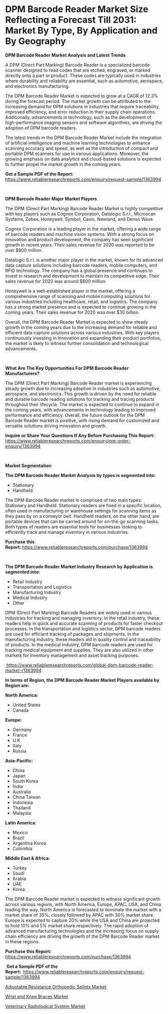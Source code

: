 <p><h1>DPM Barcode Reader Market Size Reflecting a Forecast Till 2031: Market By Type, By Application and By Geography</h1></p><p><strong>DPM Barcode Reader Market Analysis and Latest Trends</strong></p>
<p><p>A DPM (Direct Part Marking) Barcode Reader is a specialized barcode scanner designed to read codes that are etched, engraved, or marked directly onto a part or product. These codes are typically used in industries where durability and reliability are essential, such as automotive, aerospace, and electronics manufacturing.</p><p>The DPM Barcode Reader Market is expected to grow at a CAGR of 12.3% during the forecast period. The market growth can be attributed to the increasing demand for DPM solutions in industries that require traceability, improved efficiency, and error reduction in their supply chain operations. Additionally, advancements in technology, such as the development of high-performance imaging sensors and software algorithms, are driving the adoption of DPM barcode readers.</p><p>The latest trends in the DPM Barcode Reader Market include the integration of artificial intelligence and machine learning technologies to enhance scanning accuracy and speed, as well as the introduction of compact and portable DPM scanners for use in various applications. Moreover, the growing emphasis on data analytics and cloud-based solutions is expected to further propel the market growth in the coming years.</p></p>
<p><strong>Get a Sample PDF of the Report:&nbsp;</strong> <a href="https://www.reliableresearchreports.com/enquiry/request-sample/1363994">https://www.reliableresearchreports.com/enquiry/request-sample/1363994</a></p>
<p>&nbsp;</p>
<p><strong>DPM Barcode Reader Major Market Players</strong></p>
<p><p>The DPM (Direct Part Marking) Barcode Reader Market is highly competitive with key players such as Cognex Corporation, Datalogic S.r.l., Microscan Systems, Zebex, Honeywell, Symbol, Casio, Newland, and Denso Wave. </p><p>Cognex Corporation is a leading player in the market, offering a wide range of barcode readers and machine vision systems. With a strong focus on innovation and product development, the company has seen significant growth in recent years. Their sales revenue for 2020 was reported to be over $800 million.</p><p>Datalogic S.r.l. is another major player in the market, known for its advanced data capture solutions including barcode readers, mobile computers, and RFID technology. The company has a global presence and continues to invest in research and development to maintain its competitive edge. Their sales revenue for 2020 was around $600 million.</p><p>Honeywell is a well-established player in the market, offering a comprehensive range of scanning and mobile computing solutions for various industries including healthcare, retail, and logistics. The company has a strong market presence and is expected to continue growing in the coming years. Their sales revenue for 2020 was over $30 billion.</p><p>Overall, the DPM Barcode Reader Market is expected to show steady growth in the coming years due to the increasing demand for reliable and efficient data capture solutions across various industries. With key players continuously investing in innovation and expanding their product portfolios, the market is likely to witness further consolidation and technological advancements.</p></p>
<p>&nbsp;</p>
<p><strong>What Are The Key Opportunities For DPM Barcode Reader Manufacturers?</strong></p>
<p><p>The DPM (Direct Part Marking) Barcode Reader market is experiencing steady growth due to increasing adoption in industries such as automotive, aerospace, and electronics. This growth is driven by the need for reliable and durable barcode reading solutions for tracking and tracing products throughout their lifecycle. The market is expected to continue to expand in the coming years, with advancements in technology leading to improved performance and efficiency. Overall, the future outlook for the DPM Barcode Reader market is positive, with rising demand for customized and versatile solutions driving innovation and growth.</p></p>
<p><strong>Inquire or Share Your Questions If Any Before Purchasing This Report:</strong> <a href="https://www.reliableresearchreports.com/enquiry/pre-order-enquiry/1363994">https://www.reliableresearchreports.com/enquiry/pre-order-enquiry/1363994</a></p>
<p>&nbsp;</p>
<p><strong>Market Segmentation</strong></p>
<p><strong>The DPM Barcode Reader Market Analysis by types is segmented into:</strong></p>
<p><ul><li>Stationary</li><li>Handheld</li></ul></p>
<p><p>The DPM Barcode Reader market is comprised of two main types: Stationary and Handheld. Stationary readers are fixed in a specific location, often used in manufacturing or warehouse settings for scanning items as they pass by on a conveyor belt. Handheld readers, on the other hand, are portable devices that can be carried around for on-the-go scanning tasks. Both types of readers are essential tools for businesses looking to efficiently track and manage inventory in various industries.</p></p>
<p><strong>Purchase this Report:&nbsp;</strong><a href="https://www.reliableresearchreports.com/purchase/1363994">https://www.reliableresearchreports.com/purchase/1363994</a></p>
<p>&nbsp;</p>
<p><strong>The DPM Barcode Reader Market Industry Research by Application is segmented into:</strong></p>
<p><ul><li>Retail Industry</li><li>Transportation and Logistics</li><li>Manufacturing Industry</li><li>Medical Industry</li><li>Other</li></ul></p>
<p><p>DPM (Direct Part Marking) Barcode Readers are widely used in various industries for tracking and managing inventory. In the retail industry, these readers help in quick and accurate scanning of products for faster checkout processes. In the transportation and logistics sector, DPM barcode readers are used for efficient tracking of packages and shipments. In the manufacturing industry, these readers aid in quality control and traceability of products. In the medical industry, DPM barcode readers are used for tracking medical equipment and supplies. They are also utilized in other markets for inventory management and asset tracking purposes.</p></p>
<p><a href="https://www.reliableresearchreports.com/global-dpm-barcode-reader-market-r1363994">&nbsp;https://www.reliableresearchreports.com/global-dpm-barcode-reader-market-r1363994</a></p>
<p><strong>In terms of Region, the DPM Barcode Reader Market Players available by Region are:</strong></p>
<p>
    <p> <strong> North America: </strong>
        <ul>
            <li>United States</li>
            <li>Canada</li>
        </ul>
        </p> 
    <p> <strong> Europe: </strong>
        <ul>
            <li>Germany</li>
            <li>France</li>
            <li>U.K.</li>
            <li>Italy</li>
            <li>Russia</li>
        </ul>
        </p> 
    <p> <strong> Asia-Pacific: </strong>
        <ul>
            <li>China</li>
            <li>Japan</li>
            <li>South Korea</li>
            <li>India</li>
            <li>Australia</li>
            <li>China Taiwan</li>
            <li>Indonesia</li>
            <li>Thailand</li>
            <li>Malaysia</li>
        </ul>
        </p> 
    <p> <strong> Latin America: </strong>
        <ul>
            <li>Mexico</li>
            <li>Brazil</li>
            <li>Argentina Korea</li>
            <li>Colombia</li>
        </ul>
        </p> 
    <p> <strong> Middle East & Africa: </strong>
        <ul>
            <li>Turkey</li>
            <li>Saudi</li>
            <li>Arabia</li>
            <li>UAE</li>
            <li>Korea</li>
        </ul>
    </p>
    </p>
<p><p>The DPM Barcode Reader market is expected to witness significant growth across various regions, with North America, Europe, APAC, USA, and China leading the way. North America is forecasted to dominate the market with a market share of 35%, closely followed by APAC with 30% market share. Europe is expected to capture 20% while the USA and China are projected to hold 10% and 5% market share respectively. The rapid adoption of advanced manufacturing technologies and the increasing focus on supply chain efficiency are driving the growth of the DPM Barcode Reader market in these regions.</p></p>
<p><strong>Purchase this Report: </strong><a href="https://www.reliableresearchreports.com/purchase/1363994">https://www.reliableresearchreports.com/purchase/1363994</a></p>
<p>&nbsp;<strong>Get a Sample PDF of the Report:&nbsp;&nbsp;</strong><a href="https://www.reliableresearchreports.com/enquiry/request-sample/1363994">https://www.reliableresearchreports.com/enquiry/request-sample/1363994</a></p>
<p><strong></strong></p>
<p><p><a href="https://unruly-ladybug-44b.notion.site/Adjustable-Resistance-Orthopedic-Splints-Market-Insights-into-Market-CAGR-Market-Trends-and-Growt-d2475e83037a43c489fa1c34a79e9984">Adjustable Resistance Orthopedic Splints Market</a></p><p><a href="https://cute-banjo-8ca.notion.site/Wrist-and-Knee-Braces-Market-Outlook-Industry-Overview-and-Forecast-2024-to-2031-10000cbb68cd4664ba0bed971b472909">Wrist and Knee Braces Market</a></p><p><a href="https://meowing-lemming-dd3.notion.site/Veterinary-Radiological-System-Market-Size-Reveals-the-Best-Marketing-Channels-In-Global-Industry-29211ddcfcbe4decb02492d867e26c85">Veterinary Radiological System Market</a></p></p>